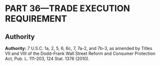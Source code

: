 # PART 36—TRADE EXECUTION REQUIREMENT


## Authority

**Authority:** 7 U.S.C. 1a, 2, 5, 6, 6c, 7, 7a-2, and 7b-3, as amended by Titles VII and VIII of the Dodd-Frank Wall Street Reform and Consumer Protection Act, Pub. L. 111-203, 124 Stat. 1376 (2010).





